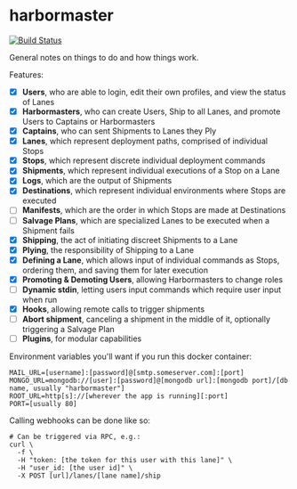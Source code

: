 # harbormaster

[![Build Status](https://travis-ci.org/trueandco/harbormaster.svg?branch=master)](https://travis-ci.org/trueandco/harbormaster)

General notes on things to do and how things work.

Features:

- [x] **Users**, who are able to login, edit their own profiles, and view the status of Lanes
- [x] **Harbormasters**, who can create Users, Ship to all Lanes, and promote Users to Captains or Harbormasters
- [x] **Captains**, who can sent Shipments to Lanes they Ply
- [x] **Lanes**, which represent deployment paths, comprised of individual Stops
- [x] **Stops**, which represent discrete individual deployment commands
- [x] **Shipments**, which represent individual executions of a Stop on a Lane
- [x] **Logs**, which are the output of Shipments
- [x] **Destinations**, which represent individual environments where Stops are executed
- [ ] **Manifests**, which are the order in which Stops are made at Destinations
- [ ] **Salvage Plans**, which are specialized Lanes to be executed when a Shipment fails
- [x] **Shipping**, the act of initiating discreet Shipments to a Lane
- [x] **Plying**, the responsibility of Shipping to a Lane
- [x] **Defining a Lane**, which allows input of individual commands as Stops, ordering them, and saving them for later execution
- [x] **Promoting & Demoting Users**, allowing Harbormasters to change roles
- [ ] **Dynamic stdin**, letting users input commands which require user input when run
- [x] **Hooks**, allowing remote calls to trigger shipments
- [ ] **Abort shipment**, canceling a shipment in the middle of it, optionally triggering a Salvage Plan
- [ ] **Plugins**, for modular capabilities

Environment variables you'll want if you run this docker container:

```
MAIL_URL=[username]:[password]@[smtp.someserver.com]:[port]
MONGO_URL=mongodb://[user]:[password]@[mongodb url]:[mongodb port]/[db name, usually "harbormaster"]
ROOT_URL=http[s]://[wherever the app is running][:port]
PORT=[usually 80]
```

Calling webhooks can be done like so:
```
# Can be triggered via RPC, e.g.:
curl \
  -f \
  -H "token: [the token for this user with this lane]" \
  -H "user_id: [the user id]" \
  -X POST [url]/lanes/[lane name]/ship
```
